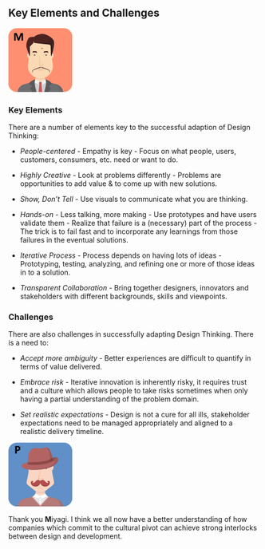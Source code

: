 ## Key Elements and Challenges

![](assets/miyagi.png)

### Key Elements

There are a number of elements key to the successful adaption of Design Thinking:

- _People-centered_ - Empathy is key - Focus on what people, users, customers, consumers, etc. need or want to do.

- _Highly Creative_ - Look at problems differently - Problems are opportunities to add value & to come up with new solutions.

- _Show, Don’t Tell_ - Use visuals to communicate what you are thinking.

- _Hands-on_ - Less talking, more making - Use prototypes and have users validate them - Realize that failure is a (necessary) part of the process - The trick is to fail fast and to incorporate any learnings from those failures in the eventual solutions.

- _Iterative Process_ - Process depends on having lots of ideas - Prototyping, testing, analyzing, and refining one or more of those ideas in to a solution.

- _Transparent Collaboration_ - Bring together designers, innovators and stakeholders with different backgrounds, skills and viewpoints.

### Challenges

There are also challenges in successfully adapting Design Thinking. There is a need to:

- _Accept more ambiguity_ - Better experiences are difficult to quantify in terms of value delivered.

- _Embrace risk_ - Iterative innovation is inherently risky, it requires trust and a culture which allows people to take risks sometimes when only having a partial understanding of the problem domain.

- _Set realistic expectations_ - Design is not a cure for all ills, stakeholder expectations need to be managed appropriately and aligned to a realistic delivery timeline.

![](assets/pennyworth.png)

Thank you **M**iyagi. I think we all now have a better understanding of how companies which commit to the cultural pivot can achieve strong interlocks between design and development.
